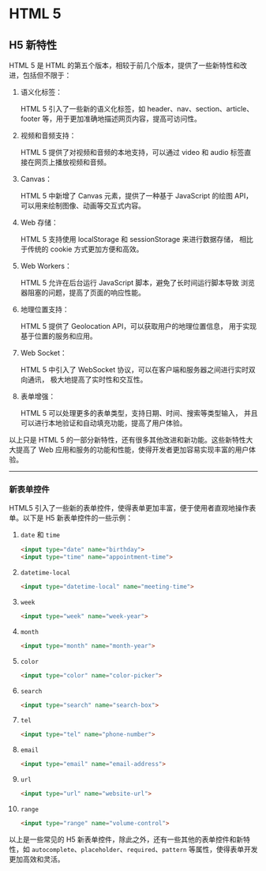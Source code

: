 # HTML 5


## H5 新特性

HTML 5 是 HTML 的第五个版本，相较于前几个版本，提供了一些新特性和改进，包括但不限于：

1. 语义化标签：

    HTML 5 引入了一些新的语义化标签，如 header、nav、section、article、footer 等，用于更加准确地描述网页内容，提高可访问性。

2. 视频和音频支持：

    HTML 5 提供了对视频和音频的本地支持，可以通过 video 和 audio 标签直接在网页上播放视频和音频。

3. Canvas：

    HTML 5 中新增了 Canvas 元素，提供了一种基于 JavaScript 的绘图 API，
    可以用来绘制图像、动画等交互式内容。

4. Web 存储：

    HTML 5 支持使用 localStorage 和 sessionStorage 来进行数据存储，
    相比于传统的 cookie 方式更加方便和高效。

5. Web Workers：

    HTML 5 允许在后台运行 JavaScript 脚本，避免了长时间运行脚本导致
    浏览器阻塞的问题，提高了页面的响应性能。

6. 地理位置支持：

    HTML 5 提供了 Geolocation API，可以获取用户的地理位置信息，
    用于实现基于位置的服务和应用。

7. Web Socket：

    HTML 5 中引入了 WebSocket 协议，可以在客户端和服务器之间进行实时双向通讯，
    极大地提高了实时性和交互性。

8. 表单增强：

    HTML 5 可以处理更多的表单类型，支持日期、时间、搜索等类型输入，
    并且可以进行本地验证和自动填充功能，提高了用户体验。

以上只是 HTML 5 的一部分新特性，还有很多其他改进和新功能。这些新特性大大提高了 Web 应用和服务的功能和性能，使得开发者更加容易实现丰富的用户体验。


---
### 新表单控件

HTML5 引入了一些新的表单控件，使得表单更加丰富，便于使用者直观地操作表单。以下是 H5 新表单控件的一些示例：

1. `date` 和 `time`
      ```html
      <input type="date" name="birthday">
      <input type="time" name="appointment-time">
      ```

2. `datetime-local`
      ```html
      <input type="datetime-local" name="meeting-time">
      ```

3. `week`
      ```html
      <input type="week" name="week-year">
      ```

4. `month`
      ```html
      <input type="month" name="month-year">
      ```

5. `color`
      ```html
      <input type="color" name="color-picker">
      ```

6. `search`
      ```html
      <input type="search" name="search-box">
      ```

7. `tel`
      ```html
      <input type="tel" name="phone-number">
      ```

8. `email`
      ```html
      <input type="email" name="email-address">
      ```

9. `url`
      ```html
      <input type="url" name="website-url">
      ```

10. `range`
      ```html
      <input type="range" name="volume-control">
      ```

以上是一些常见的 H5 新表单控件，除此之外，还有一些其他的表单控件和新特性，如 `autocomplete`、`placeholder`、`required`、`pattern` 等属性，使得表单开发更加高效和灵活。